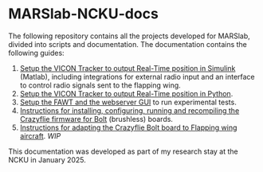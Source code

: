 # MARSlab-NCKU-docs

The following repository contains all the projects developed for MARSlab, divided into scripts and documentation. The documentation contains the following guides:

1. [Setup the VICON Tracker to output Real-Time position in Simulink](https://github.com/danielalaez/MARSlab-NCKU-docs/blob/main/docs/VICONTrackerRealTimeMatlab.md) (Matlab), including integrations for external radio input and an interface to control radio signals sent to the flapping wing.
2. [Setup the VICON Tracker to output Real-Time position in Python](https://github.com/danielalaez/MARSlab-NCKU-docs/blob/main/docs/VICONTrackerRealTimePython.md).
3. [Setup the FAWT and the webserver GUI](https://github.com/danielalaez/MARSlab-NCKU-docs/blob/main/docs/FAWT.md) to run experimental tests.
4. [Instructions for installing, configuring, running and recompiling the Crazyflie firmware for Bolt](https://github.com/danielalaez/MARSlab-NCKU-docs/blob/main/docs/CrazyflieBolt.md) (brushless) boards.
5. [Instructions for adapting the Crazyflie Bolt board to Flapping wing aircraft](https://github.com/danielalaez/MARSlab-NCKU-docs/blob/main/docs/CrazyflieBoltFlapping.md). *WIP*

This documentation was developed as part of my research stay at the NCKU in January 2025.